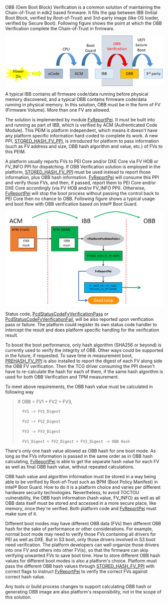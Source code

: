OBB (Oem Boot Block) Verification is a common solution of maintaining the Chain-of-Trust in edk2 based firmware. It fills the gap between IBB (Initial Boot Block, verified by Root-of-Trust) and 3rd-party image (like OS loader, verified by Secure Boot). Following figure shows the point at which the OBB Verification complete the Chain-of-Trust in firmware.

![1566887183249](images/OBB-in-the-Chain-of-Trust.png)

A typical IBB contains all firmware code/data running before physical memory discovered, and a typical OBB contains firmware code/data running in physical memory. In this solution, OBB must be in the form of FV (Firmware Volume). More than one FV are allowed.

The solution is implemented by module [FvReportPei](https://github.com/tianocore/edk2/tree/master/SecurityPkg/FvReportPei). It must be built into and running as part of IBB, which is verified by ACM (Authenticated Code Module). This PEIM is platform independent, which means it doesn't have any platform specific information hard-coded to complete its work. A new PPI, [STORED_HASH_FV_PPI](https://github.com/tianocore/edk2/blob/master/SecurityPkg/Include/Ppi/FirmwareVolumeInfoStoredHashFv.h), is introduced for platform to pass information (such as FV address and size, OBB hash algorithm and value, etc.) of FVs to this PEIM.

A platform usually reports FVs to PEI Core and/or DXE Core via FV HOB or FV_INFO PPI for dispatching. If OBB Verification solution is employed in the platform, [STORED_HASH_FV_PPI](https://github.com/tianocore/edk2/blob/master/SecurityPkg/Include/Ppi/FirmwareVolumeInfoStoredHashFv.h) must be used instead to report those information, plus OBB hash information. [FvReportPei](https://github.com/tianocore/edk2/tree/master/SecurityPkg/FvReportPei) will consume this PPI and verify those FVs, and then, if passed, report them to PEI Core and/or DXE Core accordingly (via FV HOB and/or FV_INFO PPI). Otherwise, [FvReportPei](https://github.com/tianocore/edk2/tree/master/SecurityPkg/FvReportPei) will stop the boot process without passing the control back to PEI Core then no chance to OBB. Following figure shows a typical usage and boot flow with OBB verification based on Intel® Boot Guard.

![1566959388869](images/OBB-Verification-Flow.png)

Status code, [PcdStatusCodeFvVerificationPass](https://github.com/tianocore/edk2/blob/master/SecurityPkg/SecurityPkg.dec) or [PcdStatusCodeFvVerificationFail](https://github.com/tianocore/edk2/blob/master/SecurityPkg/SecurityPkg.dec), will be also reported upon verification pass or failure. The platform could register its own status code handler to intercept the result and does platform specific handling for the verification result.

To boost the boot performance, only hash algorithm (SHA256 or beyond) is currently used to verify the integrity of OBB. Other ways could be supported in the future, if requested. To save time in measurement boot, [PREHASH_FV_PPI](https://github.com/tianocore/edk2/blob/master/SecurityPkg/Include/Ppi/FirmwareVolumeInfoPrehashedFV.h) is also installed to report the digest of each FV along side the OBB FV verification. Then the TCG driver consuming the PPI doesn't have to re-calculate the hash for each of them, if the same hash algorithm is used for both OBB Verification and TPM measurement.

To meet above requirements, the OBB hash value must be calculated in following way

> If OBB = FV1 + FV2 + FV3,
>
>       FV1 -> FV1_Digest
>
>       FV2 -> FV2_Digest
>
>       FV3 -> FV3_Digest
>
>       FV1_Digest + FV2_Digest + FV3_Digest -> OBB Hash
>

There's only one hash value allowed as OBB hash for one boot mode. As long as the FVs information is passed in the same order as in OBB hash calculating, [FvReportPei](https://github.com/tianocore/edk2/tree/master/SecurityPkg/FvReportPei) is able to get the separate hash value for each FV as well as final OBB hash value, without repeated calculations. 

OBB hash value and algorithm information must be stored in a way being able to be verified by Root-of-Trust such as BPM (Boot Policy Manifest) in Intel® Boot Guard. How to do it is a platform choice and varies per different hardware security technologies. Nevertheless, to avoid TOCTOU vulnerability, the OBB hash information (hash value, FV_INFO) as well as all OBB data itself must be stored and accessed in a more secure place, like memory, once they're verified. Both platform code and [FvReportPei](https://github.com/tianocore/edk2/tree/master/SecurityPkg/FvReportPei) must make sure of it.

Different boot modes may have different OBB data (FVs) then different OBB hash for the sake of performance or other considerations. For example, normal boot mode may need to verify those FVs containing all drivers for PEI as well as DXE. But in S3 boot, only those drivers involved in S3 boot need verification. The platform developers can well organize those drivers into one FV and others into other FV(s), so that the firmware can skip verifying unwanted FVs to save boot time. How to store different OBB hash values for different boot modes is also a platform's choice.  Platform must pass the different OBB hash values through [STORED_HASH_FV_PPI](https://github.com/tianocore/edk2/blob/master/SecurityPkg/Include/Ppi/FirmwareVolumeInfoStoredHashFv.h) with correct flags to instruct [FvReportPei](https://github.com/tianocore/edk2/tree/master/SecurityPkg/FvReportPei) to verify the correct FVs against correct hash value.

Any tools or build process changes to support calculating OBB hash or generating OBB image are also platform's responsibility, not in the scope of this solution.